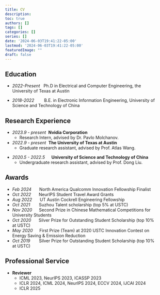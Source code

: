 ```yaml
---
title: CV
description:
toc: true
authors: []
tags: []
categories: []
series: []
date: '2024-06-03T19:41:22-05:00'
lastmod: '2024-06-03T19:41:22-05:00'
featuredImage: ""
draft: false
---
```


## Education
- *2022-Present* &#160; Ph.D in Electrical and Computer Engineering, the University of Texas at Austin

- *2018-2022* &#8195;&#8194;&#160;  B.E. in Electronic Information Engineering, University of Science and Technology of China
  
## Research Experience
- *2023.9 - present* &#160;**Nvidia Corporation**
  - Research Intern, advised by Dr. Pavlo Molchanov.
- *2022.9 - present* &#160;**The University of Texas at Austin**
  - Graduate research assistant, advised by Prof. Atlas Wang.
<!-- - *2021.7 - 2022.6* &#8195;**The University of Texas at Austin**
  - Remote research intern, advised by Prof. Atlas Wang. -->
- *2020.5 - 2022.5* &#160;&#8195;**University of Science and Technology of China**
  - Undergraduate research assistant, advised by Prof. Dong Liu.

## Awards
- *Feb 2024* &#8195;&#160; North America Qualcomm Innovation Fellowship Finalist
- *Oct 2022* &#8195;&#160; NeurIPS Student Travel Award Grants
- *Aug 2022* &#8195;&#160; UT Austin Cockrell Engineering Fellowship
- *Oct 2021* &#8195;&#8194; Suzhou Talent scholarship (top 5% at USTC)
- *Nov 2020* &#8194;&#160;&#160; Second Prize in Chinese Mathematical Competitions for University Students
- *Oct 2020* &#8195;&#8194;Silver Prize for Outstanding Student Scholarship (top 10% at USTC)
- *May 2020* &#8194;&#8194;&#160;First Prize (Team) at 2020 USTC Innovation Contest on Energy Saving & Emission Reduction
- *Oct 2019* &#8195;&#8194;&#160;Silver Prize for Outstanding Student Scholarship (top 10% at USTC)

<!-- ## Skills
- **Deep Learning Frameworks:** Pytorch, Tensorflow
- **Programming Languages:** C, Python, MATLAB, Verilog
- **Applications:** AutoCAD, Solidworks, Photoshop, Origin -->

## Professional Service
- **Reviewer**
    - ICML 2023, NeurIPS 2023, ICASSP 2023
    - ICLR 2024, ICML 2024, NeurIPS 2024, ECCV 2024, IJCAI 2024
    - ICLR 2025